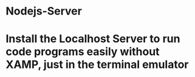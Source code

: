 # Nodejs-Server
# Install the Localhost Server to run code programs easily without XAMP, just in the terminal emulator 
